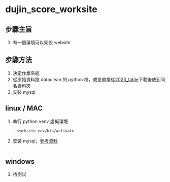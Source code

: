 # dujin_score_worksite
## 步驟主旨
1. 有一個環境可以架設 website
## 步驟方法
1. 決定作業系統
2. 從原始資料跑 dataclean 的 python 檔，或是直接從[2023_table](https://drive.google.com/drive/folders/13035SoMf9-EhNEUgQAeaH3n2IDv18NtF?usp=sharing)下載後放到同名資料夾
4. 安裝 mysql
## linux / MAC
1. 執行 python venv 虛擬環境
    ```=1
    . worksite_env/bin/activate
    ```
2. 安裝 mysql，[參考資料](https://ithelp.ithome.com.tw/articles/10270777)
    ```
    
    ```
## windows
1. 待測試
